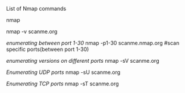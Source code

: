 List of Nmap commands


nmap <site>

nmap -v scanme.org

*enumerating between port 1-30*
nmap -p1-30 scanme.nmap.org #scan specific ports(between port 1-30)

*enumerating versions on different ports*
nmap -sV scanme.org


*Enumerating UDP ports*
nmap -sU scanme.org

*Enumerating TCP ports*
nmap -sT scanme.org

